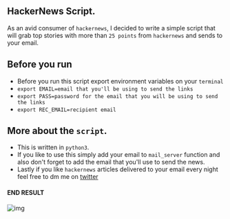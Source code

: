 ## HackerNews Script.
As an avid consumer of `hackernews`, I decided to write a simple script that will grab top stories with more than `25 points` from `hackernews` and sends to your email.

## Before you run
- Before you run this script export environment variables on your `terminal`
- `export EMAIL=email that you'll be using to send the links`
- `export PASS=password for the email that you will be using to send the links`
- `export REC_EMAIL=recipient email`

## More about the `script`.
- This is written in `python3`.
- If you like to use this simply add your email to `mail_server` function and also don't forget to add the email that you'll use to send the news.
- Lastly if you like `hackernews` articles delivered to your email every night feel free to dm me on [twitter](https://twitter.com/muhammad_o7)

#### END RESULT

![img](https://imgur.com/a/oypyxwI.jpg)
